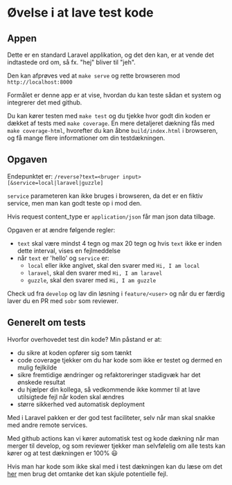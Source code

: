 # Øvelse i at lave test kode

## Appen
Dette er en standard Laravel applikation, og det den kan, er at vende det indtastede ord om, så fx. "hej" bliver til "jeh".

Den kan afprøves ved at `make serve` og rette browseren mod `http://localhost:8000`

Formålet er denne app er at vise, hvordan du kan teste sådan et system og integrerer det med github.

Du kan kører testen med `make test` og du tjekke hvor godt din koden er dækket
af tests med `make coverage`. 
En mere detaljeret dækning fås med `make coverage-html`, hvorefter
du kan åbne `build/index.html` i browseren, og få mange flere
informationer om din testdækningen.

## Opgaven
Endepunktet er: `/reverse?text=<bruger input>[&service=local|laravel|guzzle]`

`service` parameteren kan ikke bruges i browseren, da det er en fiktiv service, men man kan godt teste op i mod den.

Hvis request content_type er `application/json` får man json data tilbage.

Opgaven er at ændre følgende regler:
 - `text` skal være mindst 4 tegn og max 20 tegn og hvis `text` ikke er
 inden dette interval, vises en fejlmeddelse
 - når `text` er 'hello' og `service` er:
    - `local` eller ikke angivet, skal den svarer med `Hi, I am local`
    - `laravel`, skal den svarer med `Hi, I am laravel`
    - `guzzle`, skal den svarer med `Hi, I am guzzle`

Check ud fra `develop` og lav din løsning i `feature/<user>` og når du er
færdig laver du en PR med `sobr` som reviewer.

## Generelt om tests

Hvorfor overhovedet test din kode? Min påstand er at:
 - du sikre at koden opfører sig som tænkt
 - code coverage tjekker om du har kode som ikke er testet og dermed en mulig fejlkilde
 - sikre fremtidige ændringer og refaktoreringer stadigvæk har det ønskede resultat
 - du hjælper din kollega, så vedkommende ikke kommer til at lave utilsigtede fejl når koden skal ændres
 - større sikkerhed ved automatisk deployment
 
 Med i Laravel pakken er der god test faciliteter, selv når man skal snakke
 med andre remote services.

 Med github actions kan vi kører automatisk test og kode dækning når man merger til develop, og som reviewer tjekker man selvfølelig om alle
 tests kan kører og at test dækningen er 100% :smiley: 

 Hvis man har kode som ikke skal med i test dækningen kan du læse om
 det [her](https://phpunit.readthedocs.io/en/9.5/code-coverage-analysis.html#ignoring-code-blocks) men brug det omtanke det kan skjule potentielle fejl.


